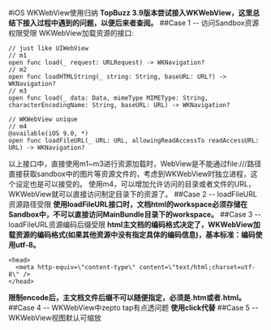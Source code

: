 #iOS WKWebView使用归纳 
**TopBuzz  3.9版本尝试接入WKWebView，这里总结下接入过程中遇到的问题，以便后来者查阅。**
##Case 1 -- 访问Sandbox资源权限受限
WKWebView加载资源的接口: 

```
// just like UIWebView
// m1
open func load(_ request: URLRequest) -> WKNavigation?
// m2
open func loadHTMLString(_ string: String, baseURL: URL?) -> WKNavigation? 
// m3
open func load(_ data: Data, mimeType MIMEType: String, characterEncodingName: String, baseURL: URL) -> WKNavigation?

// WKWebView unique
// m4
@available(iOS 9.0, *)
open func loadFileURL(_ URL: URL, allowingReadAccessTo readAccessURL: URL) -> WKNavigation?  

```
以上接口中，直接使用m1~m3进行资源加载时，WebView是不能通过file:///路径直接获取sandbox中的图片等资源文件的，考虑到WKWebView时独立进程，这个设定也是可以接受的。 
使用m4，可以增加允许访问的目录或者文件的URL，WKWebView就可以直接访问制定目录下的资源了。 
##Case 2 -- loadFileURL资源路径受限
**使用loadFileURL接口时，文档html的workspace必须存储在Sandbox中，不可以直接访问MainBundle目录下的workspace。**
##Case 3 -- loadFileURL资源编码后缀受限
**html主文档的编码格式决定了，WKWebView加载资源的编码格式(如果其他资源中没有指定具体的编码信息)，基本标准：编码使用utf-8。** 

```
<head> 
  <meta http-equiv=\"content-type\" content=\"text/html;charset=utf-8\" />
</head>
```
**限制encode后，主文档文件后缀不可以随便指定，必须是.htm或者.html。**
##Case 4 -- WKWebView中zepto tap有点透问题
**使用click代替**
##Case 5 -- WKWebView视图默认可缩放
**<meta name="viewport" content="width=device-width, initial-scale=1.0, minimum-scale=1.0, maximum-scale=1.0, user-scalable=0">**